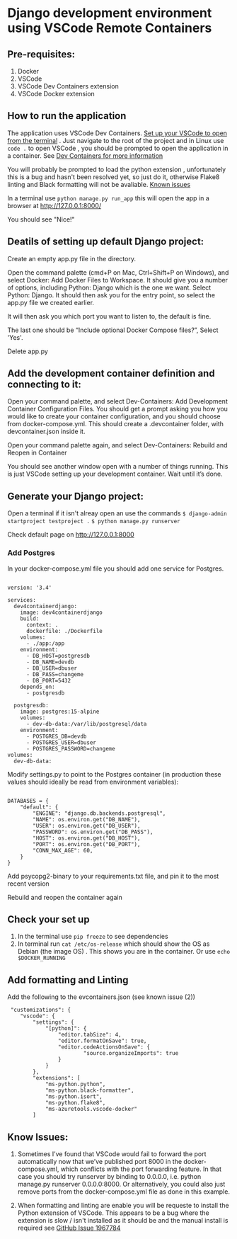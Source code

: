 # Django development environment using VSCode Remote Containers

## Pre-requisites:

1. Docker 
2. VSCode
3. VSCode Dev Containers extension
4. VSCode Docker extension

## How to run the application

The application uses VSCode Dev Containers. [Set up your VSCode to open from the terminal](https://www.freecodecamp.org/news/how-to-open-visual-studio-code-from-your-terminal/) . Just navigate to the root of the project and in Linux use  ``` code . ``` to open VSCode , you should be prompted to open the application in a container. See [Dev Containers for more information](https://code.visualstudio.com/docs/devcontainers/containers)

You will probably be prompted to load the python extension , unfortunately this is a bug and hasn't been resolved yet, so just do it, otherwise Flake8 linting and Black formatting will not be avaliable. [Known issues](##Know-Issues)

In a terminal use ``` python manage.py run_app ``` this will open the app in a browser at http://127.0.0.1:8000/

You should see "Nice!"

## Deatils of setting up default Django project:

Create an empty app.py file in the directory. 

Open the command palette (cmd+P on Mac, Ctrl+Shift+P on Windows), and select Docker: Add Docker Files to Workspace. It should give you a number of options, including Python: Django which is the one we want. Select Python: Django. It should then ask you for the entry point, so select the app.py file we created earlier.

It will then ask you which port you want to listen to, the default is fine.

The last one should be “Include optional Docker Compose files?”, Select 'Yes'.

Delete app.py

## Add the development container definition and connecting to it:

Open your command palette, and select Dev-Containers: Add Development Container Configuration Files. You should get a prompt asking you how you would like to create your container configuration, and you should choose from docker-compose.yml. This should create a .devcontainer folder, with devcontainer.json inside it.

Open your command palette again, and select Dev-Containers: Rebuild and Reopen in Container

You should see another window open with a number of things running. This is just VSCode setting up your development container. Wait until it’s done.

## Generate your Django project:

Open a terminal if it isn't alreay open an use the commands 
``` $ django-admin startproject testproject . ```
``` $ python manage.py runserver ```

Check default page on http://127.0.0.1:8000

### Add Postgres

In your docker-compose.yml file you should add one service for Postgres. 
```

version: '3.4'

services:
  dev4containerdjango:
    image: dev4containerdjango
    build:
      context: .
      dockerfile: ./Dockerfile
    volumes:
      - ./app:/app
    environment:
      - DB_HOST=postgresdb
      - DB_NAME=devdb
      - DB_USER=dbuser
      - DB_PASS=changeme
      - DB_PORT=5432
    depends_on:
      - postgresdb

  postgresdb:
    image: postgres:15-alpine
    volumes: 
      - dev-db-data:/var/lib/postgresql/data
    environment:
      - POSTGRES_DB=devdb
      - POSTGRES_USER=dbuser
      - POSTGRES_PASSWORD=changeme
volumes:
  dev-db-data:

```

Modify settings.py to point to the Postgres container (in production these values should ideally be read from environment variables):

```

DATABASES = {
    "default": {
        "ENGINE": "django.db.backends.postgresql",
        "NAME": os.environ.get("DB_NAME"),
        "USER": os.environ.get("DB_USER"),
        "PASSWORD": os.environ.get("DB_PASS"),
        "HOST": os.environ.get("DB_HOST"),
        "PORT": os.environ.get("DB_PORT"),
        "CONN_MAX_AGE": 60,
    }
}

```

Add psycopg2-binary to your requirements.txt file, and pin it to the most recent version

Rebuild and reopen the container again

## Check your set up 

1. In the terminal use ``` pip freeze ``` to see dependencies
2. In terminal run ``` cat /etc/os-release ```  which should show the OS as Debian (the image OS) . This shows you are in the container. Or use ``` echo $DOCKER_RUNNING ```

## Add formatting and Linting

Add the following to the evcontainers.json (see known issue (2))

	 "customizations": {
		"vscode": {
			"settings": {
				"[python]": {
					"editor.tabSize": 4,
					"editor.formatOnSave": true,
					"editor.codeActionsOnSave": {
							"source.organizeImports": true
					}
				}
			},
			"extensions": [
				"ms-python.python",
				"ms-python.black-formatter",
				"ms-python.isort",
				"ms-python.flake8",
				"ms-azuretools.vscode-docker"
			]

   
## Know Issues:

1. Sometimes I’ve found that VSCode would fail to forward the port automatically now that we’ve published port 8000 in the docker-compose.yml, which conflicts with the port forwarding feature. In that case you should try runserver by binding to 0.0.0.0, i.e. python manage.py runserver 0.0.0.0:8000. Or alternatively, you could also just remove ports from the docker-compose.yml file as done in this example.

2. When formatting and linting are enable you will be requeste to install the Python extension of VSCode. This appears to be a bug where the extension is slow / isn't installed as it should be and the manual install is required see [GitHub Issue 1967784](https://github.com/microsoft/vscode/issues/196794)
   
   




